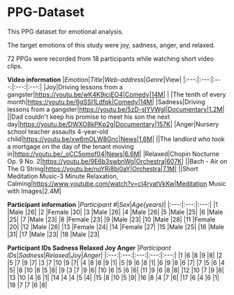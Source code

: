 # PPG-Dataset

This PPG dataset for emotional analysis.

The target emotions of this study were joy, sadness, anger, and relaxed.

72 PPGs were recorded from 18 participants while watching short video clips.


**Video information**
|*Emotion*|*Title*|*Web-address*|*Genre*|View|
|:---:|:---:|:---:|:---:|:---:|
|Joy|Driving lessons from a gangster|https://youtu.be/wK4K9icjEO4|Comedy|14M|
| |The tenth of every month|https://youtu.be/6gSSI1Ldfqk|Comedy|14M|
|Sadness|Driving lessons from a gangster|https://youtu.be/5zD-slYVWgI|Documentary|1.2M|
||Dad couldn't keep his promise to meet his son the next day|https://youtu.be/DWXO8kPKp2g|Documentary|157K|
|Anger|Nursery school teacher assaults 4-year-old child|https://youtu.be/xw6mOLW8Gnc|News|1.6M|
||The landlord who took a mortgage on the day of the tenant moving in|https://youtu.be/_oCC5omof04|News|6.6M|
|Relaxed|Chopin Nocturne Op. 9 No. 2|https://youtu.be/9E6b3swbnWg|Orchestra|607K|
||Bach - Air on The G String|https://youtu.be/noYRi8bi0aY|Orchestra|7.1M|
||Short Meditation Music-3 Minute Relaxation, Calming|https://www.youtube.com/watch?v=cI4ryatVkKw|Meditation Music with Images|2.4M|


**Participant information**
|*Participant #*|*Sex*|*Age(years)*|
|:---:|:---:|:---:|
|1	|Male	|26|
|2	|Female	|30|
|3	|Male	|26|
|4	|Male	|26|
|5	|Male	|25|
|6	|Male	|25|
|7	|Male	|23|
|8	|Female |23|
|9	|Male	|23|
|10	|Male	|28|
|11	|Female	|20|
|12	|Male	|26|
|13	|Female	|24|
|14	|Female |27|
|15	|Male	|25|
|16	|Male	|31|
|17	|Male	|23|
|18	|Male	|23|


**Participant IDs	Sadness	Relaxed	Joy	Anger**
|*Participant IDs*|*Sadness*|*Relaxed*|*Joy*|*Anger*|
|:---:|:---:|:---:|:---:|:---:|
|1	|6	|8	|9	|8|
|2	|5	|7	|9	|7|
|3	|7	|10	|9	|7|
|4	|8	|8	|9	|1|
|5	|9	|6	|8	|1|
|6	|9	|8	|6	|7|
|7	|5	|6	|4	|5|
|8	|10	|8	|5	|8|
|9	|3	|7	|9	|6|
|10	|6	|5	|6	|6|
|11	|9	|6	|8	|8|
|12	|10	|7	|9	|8|
|13	|10	|4	|6	|1|
|14	|4	|4	|5	|4|
|15	|8	|10	|5	|9|
|16	|8	|4	|7	|6|
|17	|6	|4	|6	|1|
|18	|7	|7	|6	|8|


